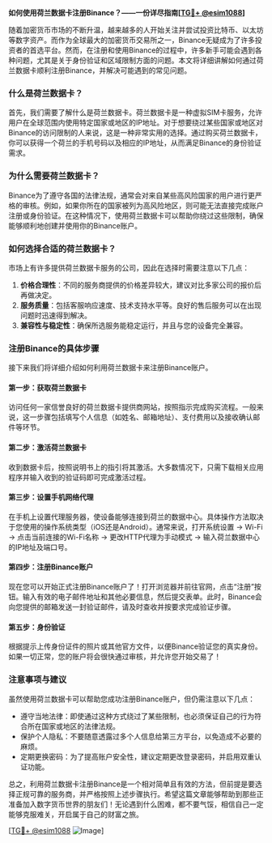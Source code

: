 **如何使用荷兰数据卡注册Binance？——一份详尽指南[[TG💪+ @esim1088](https://t.me/s/esim1088)]**

随着加密货币市场的不断升温，越来越多的人开始关注并尝试投资比特币、以太坊等数字资产。而作为全球最大的加密货币交易所之一，Binance无疑成为了许多投资者的首选平台。然而，在注册和使用Binance的过程中，许多新手可能会遇到各种问题，尤其是关于身份验证和区域限制方面的问题。本文将详细讲解如何通过荷兰数据卡顺利注册Binance，并解决可能遇到的常见问题。

### 什么是荷兰数据卡？

首先，我们需要了解什么是荷兰数据卡。荷兰数据卡是一种虚拟SIM卡服务，允许用户在全球范围内使用特定国家或地区的IP地址。对于想要绕过某些国家或地区对Binance的访问限制的人来说，这是一种非常实用的选择。通过购买荷兰数据卡，你可以获得一个荷兰的手机号码以及相应的IP地址，从而满足Binance的身份验证需求。

### 为什么需要荷兰数据卡？

Binance为了遵守各国的法律法规，通常会对来自某些高风险国家的用户进行更严格的审核。例如，如果你所在的国家被列为高风险地区，则可能无法直接完成账户注册或身份验证。在这种情况下，使用荷兰数据卡可以帮助你绕过这些限制，确保能够顺利地创建并使用你的Binance账户。

### 如何选择合适的荷兰数据卡？

市场上有许多提供荷兰数据卡服务的公司，因此在选择时需要注意以下几点：

1. **价格合理性**：不同的服务商提供的价格差异较大，建议对比多家公司的报价后再做决定。
2. **服务质量**：包括客服响应速度、技术支持水平等。良好的售后服务可以在出现问题时迅速得到解决。
3. **兼容性与稳定性**：确保所选服务能稳定运行，并且与您的设备完全兼容。

### 注册Binance的具体步骤

接下来我们将详细介绍如何利用荷兰数据卡来注册Binance账户。

#### 第一步：获取荷兰数据卡
访问任何一家信誉良好的荷兰数据卡提供商网站，按照指示完成购买流程。一般来说，这一步骤包括填写个人信息（如姓名、邮箱地址）、支付费用以及接收确认邮件等环节。

#### 第二步：激活荷兰数据卡
收到数据卡后，按照说明书上的指引将其激活。大多数情况下，只需下载相关应用程序并输入收到的验证码即可完成激活过程。

#### 第三步：设置手机网络代理
在手机上设置代理服务器，使设备能够连接到荷兰的数据中心。具体操作方法取决于您使用的操作系统类型（iOS还是Android）。通常来说，打开系统设置 -> Wi-Fi -> 点击当前连接的Wi-Fi名称 -> 更改HTTP代理为手动模式 -> 输入荷兰数据中心的IP地址及端口号。

#### 第四步：注册Binance账户
现在您可以开始正式注册Binance账户了！打开浏览器并前往官网，点击“注册”按钮。输入有效的电子邮件地址和其他必要信息，然后提交表单。此时，Binance会向您提供的邮箱发送一封验证邮件，请及时查收并按要求完成验证步骤。

#### 第五步：身份验证
根据提示上传身份证件的照片或其他官方文件，以便Binance验证您的真实身份。如果一切正常，您的账户将会很快通过审核，并允许您开始交易了！

### 注意事项与建议

虽然使用荷兰数据卡可以帮助您成功注册Binance账户，但仍需注意以下几点：

- 遵守当地法律：即使通过这种方式绕过了某些限制，也必须保证自己的行为符合所在国家或地区的法律法规。
- 保护个人隐私：不要随意透露过多个人信息给第三方平台，以免造成不必要的麻烦。
- 定期更换密码：为了提高账户安全性，建议定期更改登录密码，并启用双重认证功能。

总之，利用荷兰数据卡注册Binance是一个相对简单且有效的方法，但前提是要选择正规可靠的服务商，并严格按照上述步骤执行。希望这篇文章能够帮助到那些正准备加入数字货币世界的朋友们！无论遇到什么困难，都不要气馁，相信自己一定能够克服难关，开启属于自己的财富之旅。

[[TG💪+ @esim1088](https://t.me/s/esim1088) ![Image](https://i.postimg.cc/4NQfJmqS/Snipaste-2025-05-13-00-14-12.png)]